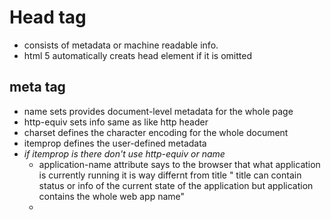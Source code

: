 # Head tag
- consists of metadata or machine readable info.
- html 5 automatically creats head element if it is omitted
## meta tag
- name sets provides document-level metadata for the whole page
- http-equiv sets info same as like http header
- charset defines the character encoding for the whole document 
- itemprop defines the user-defined metadata
- *if itemprop is there don't use http-equiv or name*
	- application-name attribute says to the browser that what application is currently running it is way differnt from title " title can contain status or info of the current state of the application but application contains the whole web app name"
	- 
